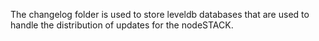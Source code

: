 The changelog folder is used to store leveldb databases that are used to handle the distribution of updates for the nodeSTACK.